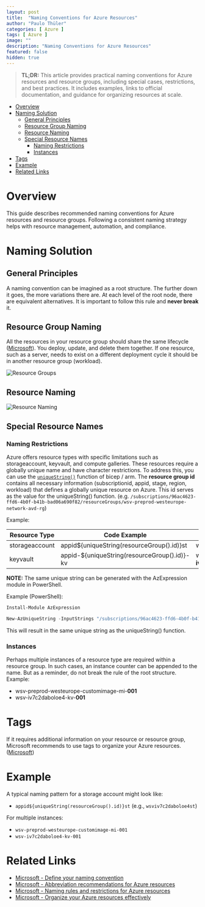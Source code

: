 ```yaml
---
layout: post
title:  "Naming Conventions for Azure Resources"
author: "Paulo Thüler"
categories: [ Azure ]
tags: [ Azure ]
image: ""
description: "Naming Conventions for Azure Resources"
featured: false
hidden: true
---
```


> **TL;DR:**
> This article provides practical naming conventions for Azure resources and resource groups, including special cases, restrictions, and best practices. It includes examples, links to official documentation, and guidance for organizing resources at scale.

- [Overview](#overview)
- [Naming Solution](#naming-solution)
  - [General Principles](#general-principles)
  - [Resource Group Naming](#resource-group-naming)
  - [Resource Naming](#resource-naming)
  - [Special Resource Names](#special-resource-names)
    - [Naming Restrictions](#naming-restrictions)
    - [Instances](#instances)
- [Tags](#tags)
- [Example](#example)
- [Related Links](#related-links)

# Overview

This guide describes recommended naming conventions for Azure resources and resource groups. Following a consistent naming strategy helps with resource management, automation, and compliance.

# Naming Solution

## General Principles

A naming convention can be imagined as a root structure. The further down it goes, the more variations there are. At each level of the root node, there are equivalent alternatives. It is important to follow this rule and **never break** it.

## Resource Group Naming
All the resources in your resource group should share the same lifecycle ([Microsoft](https://learn.microsoft.com/en-us/azure/azure-resource-manager/management/overview#resource-groups)). You deploy, update, and delete them together. If one resource, such as a server, needs to exist on a different deployment cycle it should be in another resource group (workload).

![Resource Groups](https://gitlab.com/diemobiliar/swe/bic/system/bic-system-stack-doc/-/raw/main/docs/modules/ROOT/images/namingconvention-resourcegroups.png?ref_type=heads)

## Resource Naming

![Resource Naming](https://gitlab.com/diemobiliar/swe/bic/system/bic-system-stack-doc/-/raw/main/docs/modules/ROOT/images/namingconvention-resources.png?ref_type=heads)

## Special Resource Names

### Naming Restrictions

Azure offers resource types with specific limitations such as storageaccount, keyvault, and compute galleries. These resources require a globally unique name and have character restrictions. To address this, you can use the [`uniqueString()`](https://learn.microsoft.com/en-us/azure/azure-resource-manager/bicep/bicep-functions-string#uniquestring) function of bicep / arm. The **resource group id** contains all necessary information (subscriptionid, appid, stage, region, workload) that defines a globally unique resource on Azure. This id serves as the value for the uniqueString() function. (e.g. `/subscriptions/96ac4623-ffd6-4b0f-b41b-bad06a690f82/resourceGroups/wsv-preprod-westeurope-network-avd-rg`)

Example:

| Resource Type   | Code Example                              | Result                    | Restriction                                                                                                                                         |
|-----------------|-------------------------------------------|---------------------------|-----------------------------------------------------------------------------------------------------------------------------------------------------|
| storageaccount  | appid${uniqueString(resourceGroup().id)}st | wsv**iv7c2daboloe4**st    | [Microsoft.Storage](https://learn.microsoft.com/en-us/azure/azure-resource-manager/management/resource-name-rules#microsoftstorage)                 |
| keyvault        | appid-${uniqueString(resourceGroup().id)}-kv | wsv-**iv7c2daboloe4**-kv | [Microsoft.KeyVault](https://learn.microsoft.com/en-us/azure/azure-resource-manager/management/resource-name-rules#microsoftkeyvault)               |

**NOTE:** The same unique string can be generated with the AzExpression module in PowerShell.

Example (PowerShell):

```powershell
Install-Module AzExpression

New-AzUniqueString -InputStrings "/subscriptions/96ac4623-ffd6-4b0f-b41b-bad06a690f82/resourceGroups/wsv-preprod-westeurope-network-avd-rg"
```

This will result in the same unique string as the uniqueString() function.

### Instances

Perhaps multiple instances of a resource type are required within a resource group. In such cases, an instance counter can be appended to the name. But as a reminder, do not break the rule of the root structure. Example:

- wsv-preprod-westeurope-customimage-mi-**001**
- wsv-iv7c2daboloe4-kv-**001**

# Tags

If it requires additional information on your resource or resource group, Microsoft recommends to use tags to organize your Azure resources. ([Microsoft](https://learn.microsoft.com/en-us/azure/azure-resource-manager/management/tag-resources))

# Example

A typical naming pattern for a storage account might look like:

- `appid${uniqueString(resourceGroup().id)}st` (e.g., `wsviv7c2daboloe4st`)

For multiple instances:

- `wsv-preprod-westeurope-customimage-mi-001`
- `wsv-iv7c2daboloe4-kv-001`

# Related Links
- [Microsoft - Define your naming convention](https://learn.microsoft.com/en-us/azure/cloud-adoption-framework/ready/azure-best-practices/resource-naming)
- [Microsoft - Abbreviation recommendations for Azure resources](https://learn.microsoft.com/en-us/azure/cloud-adoption-framework/ready/azure-best-practices/resource-abbreviations)
- [Microsoft - Naming rules and restrictions for Azure resources](https://learn.microsoft.com/en-us/azure/azure-resource-manager/management/resource-name-rules)
- [Microsoft - Organize your Azure resources effectively](https://learn.microsoft.com/en-us/azure/cloud-adoption-framework/ready/azure-setup-guide/organize-resources)
